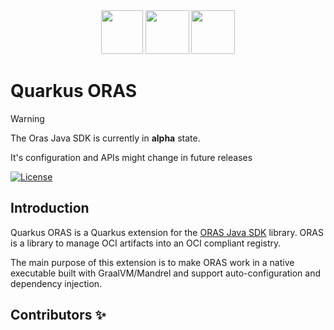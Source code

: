 <div align="center">
<img src="https://raw.githubusercontent.com/quarkiverse/.github/refs/heads/main/assets/images/quarkus.svg" width="67" height="70" >
<img src="https://raw.githubusercontent.com/quarkiverse/.github/refs/heads/main/assets/images/plus-sign.svg" height="70" >
<img src="https://oras.land/img/oras.svg" height="70" >
</div>

# Quarkus ORAS

> [!WARNING]
> The Oras Java SDK is currently in **alpha** state.
>
> It's configuration and APIs might change in future releases

[![License](https://img.shields.io/badge/License-Apache%202.0-blue.svg?style=flat-square)](https://opensource.org/licenses/Apache-2.0)

## Introduction

Quarkus ORAS is a Quarkus extension for the [ORAS Java SDK](https://github.com/oras-project/oras-java) library.
ORAS is a library to manage OCI artifacts into an OCI compliant registry.

The main purpose of this extension is to make ORAS work in a native executable built with GraalVM/Mandrel and support auto-configuration and dependency injection.

## Contributors ✨

<!-- ALL-CONTRIBUTORS-LIST:START - Do not remove or modify this section -->
<!-- prettier-ignore-start -->
<!-- markdownlint-disable -->

<!-- markdownlint-restore -->
<!-- prettier-ignore-end -->

<!-- ALL-CONTRIBUTORS-LIST:END -->

